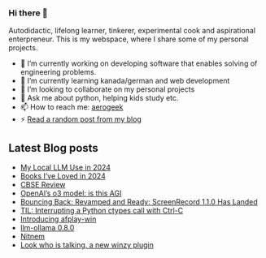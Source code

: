 ### Hi there 👋

<!--
**sukhbinder/sukhbinder** is a ✨ _special_ ✨ repository because its `README.md` (this file) appears on your GitHub profile.
-->

Autodidactic, lifelong learner, tinkerer, experimental cook and aspirational enterpreneur. This is my webspace, where I share some of my personal projects. 

- 🔭 I’m currently working on developing software that enables solving of engineering problems.
- 🌱 I’m currently learning kanada/german and web development
- 👯 I’m looking to collaborate on my personal projects
- 💬 Ask me about python, helping kids study etc.
- 📫 How to reach me: [aerogeek](http://www.twitter.com/aerogeek)
- ⚡ [Read a random post from my blog](https://sukhbinder.wordpress.com/?random)

## Latest Blog posts
<!-- BLOG-POST-LIST:START -->
- [My Local LLM Use in 2024](https://sukhbinder.wordpress.com/2025/01/11/my-local-llm-use-in-2024/)
- [Books I’ve Loved in 2024](https://sukhbinder.wordpress.com/2025/01/07/books-ive-loved-in-2024/)
- [CBSE Review](https://sukhbinder.wordpress.com/2025/01/06/cbse-review/)
- [OpenAI’s o3 model: is this AGI](https://sukhbinder.wordpress.com/2024/12/21/openais-o3-model-is-this-agi/)
- [Bouncing Back: Revamped and Ready: ScreenRecord 1.1.0 Has Landed](https://sukhbinder.wordpress.com/2024/12/20/bouncing-back-revamped-and-ready-screenrecord-1-1-0-has-landed/)
- [TIL: Interrupting a Python ctypes call with Ctrl-C](https://sukhbinder.wordpress.com/2024/12/17/til-interrupting-a-python-ctypes-call-with-ctrl-c/)
- [Introducing afplay-win](https://sukhbinder.wordpress.com/2024/12/13/introducing-afplay-win/)
- [llm-ollama 0.8.0](https://sukhbinder.wordpress.com/2024/12/11/llm-ollama-0-8-0/)
- [Nitnem](https://sukhbinder.wordpress.com/2024/12/09/nitnem/)
- [Look who is talking.  a new winzy plugin](https://sukhbinder.wordpress.com/2024/12/05/look-who-is-talking-a-new-winzy-plugin/)
<!-- BLOG-POST-LIST:END -->
